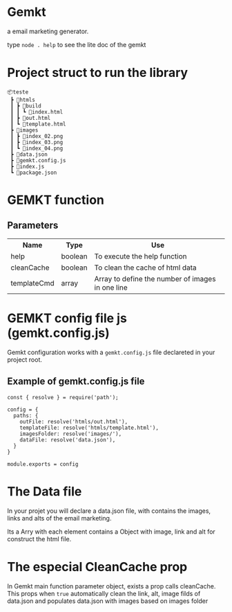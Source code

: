 # Gemkt 
a email marketing generator.

type ```node . help``` to see the lite doc of the gemkt

# Project struct to run the library

```
📦teste
 ┣ 📂htmls
 ┃ ┣ 📂build
 ┃ ┃ ┗ 📜index.html
 ┃ ┣ 📜out.html
 ┃ ┗ 📜template.html
 ┣ 📂images
 ┃ ┣ 📜index_02.png
 ┃ ┣ 📜index_03.png
 ┃ ┗ 📜index_04.png
 ┣ 📜data.json
 ┣ 📜gemkt.config.js
 ┣ 📜index.js
 ┗ 📜package.json
 ```

# GEMKT function

## Parameters

<table>
  <tr>
    <th>Name</th>
    <th>Type</th> 
    <th>Use</th>
  </tr>
  <tr>
    <td>help</td>
    <td>boolean</td>
    <td>To execute the help function</td>
  </tr>
  <tr>
    <td>cleanCache</td>
    <td>boolean</td>
    <td>To clean the cache of html data</td>
  </tr>
  <tr>
    <td>templateCmd</td>
    <td>array</td>
    <td>Array to define the number of images in one line</td>
  </tr>
</table>

# GEMKT config file js (gemkt.config.js)

Gemkt configuration works with a ```gemkt.config.js``` file declareted in your project root.

## Example of gemkt.config.js file

```
const { resolve } = require('path');

config = {
  paths: {
    outFile: resolve('htmls/out.html'),
    templateFile: resolve('htmls/template.html'),
    imagesFolder: resolve('images/'),
    dataFile: resolve('data.json'),
  }
}

module.exports = config

```

# The Data file

In your projet you will declare a data.json file, with contains the images, links and alts of the email marketing.

Its a Arry with each element contains a Object with image, link and alt for construct the html file.

# The especial CleanCache prop

In Gemkt main function parameter object, exists a prop calls cleanCache. This props when ```true``` automatically clean the link, alt, image filds of data.json and populates data.json with images based on images folder